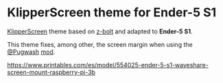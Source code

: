 # KlipperScreen theme for Ender-5 S1

[KlipperScreen] theme based on [z-bolt] and adapted to **Ender-5 S1**.

This theme fixes, among other, the screen margin when using the [@Pugwash] [mod].

https://www.printables.com/es/model/554025-ender-5-s1-waveshare-screen-mount-raspberry-pi-3b

[KlipperScreen]: https://github.com/KlipperScreen/KlipperScreen/
[z-bolt]: https://github.com/KlipperScreen/KlipperScreen/tree/54ad2981bc8a137a26a6ba63f36c980dccd9572f/styles/z-bolt

[@Pugwash]: https://www.printables.com/es/@Pugwash_271054

[mod]: https://www.printables.com/es/model/554025-ender-5-s1-waveshare-screen-mount-raspberry-pi-3b
